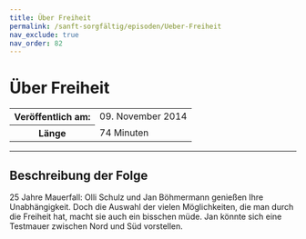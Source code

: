 ```yaml
---
title: Über Freiheit
permalink: /sanft-sorgfältig/episoden/Ueber-Freiheit
nav_exclude: true
nav_order: 82
---
```


# Über Freiheit
<table class="resp-table dcf-table dcf-table-responsive dcf-table-bordered dcf-table-striped dcf-w-100%">
                    <tbody>
                        <tr>
                            <th scope="row">Veröffentlich am:</th>
                            <td data-label="Veröffentlich am:">09. November 2014</td>
                        </tr>
                        <tr>
                            <th scope="row">Länge </th>
                            <td data-label="Länge ">74 Minuten</td>
                        </tr></tbody>
                </table>

***

## Beschreibung der Folge

<div>
25 Jahre Mauerfall: Olli Schulz und Jan Böhmermann genießen Ihre Unabhängigkeit. Doch die Auswahl der vielen Möglichkeiten, die man durch die Freiheit hat, macht sie auch ein bisschen müde. Jan könnte sich eine Testmauer zwischen Nord und Süd vorstellen.  
</div>

